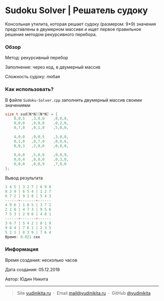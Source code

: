 # Sudoku Solver | Решатель судоку

Консольная утилита, которая решает судоку (размером: 9*9) значения представлены в двумерном массиве и ищет первое правильное решение методом рекурсивного перебора.

### Обзор

Метод: рекурсивный перебор

Заполнение: через код, в двумерный массив

Сложность судоку: любая

### Как использовать?

В файле `Sudoku-Solver.cpp` заполнить двумерный массив своими значениями

```C++
size_t sud[N*N][N*N] = {
	0,0,5   ,3,0,0    ,0,0,0,
	8,0,0   ,0,0,0    ,0,2,0,
	0,7,0   ,0,1,0    ,5,0,0,
  
	4,0,0   ,0,0,5    ,3,0,0,
	0,1,0   ,0,7,0    ,0,0,6,
	0,0,3   ,2,0,0    ,0,8,0,
  
	0,6,0   ,5,0,0    ,0,0,9,
	0,0,4   ,0,0,0    ,0,3,0,
	0,0,0   ,0,0,9    ,7,0,0
};
```

Вывод результата

```C++
1 4 5 | 3 2 7 | 6 9 8
8 3 9 | 6 5 4 | 1 2 7
6 7 2 | 9 1 8 | 5 4 3
------+-------+------
4 9 6 | 1 8 5 | 3 7 2
2 1 8 | 4 7 3 | 9 5 6
7 5 3 | 2 9 6 | 4 8 1
------+-------+------
3 6 7 | 5 4 2 | 8 1 9
9 8 4 | 7 6 1 | 2 3 5
5 2 1 | 8 3 9 | 7 6 4
Время: 0.021 сек
```

### Информация

Время создания: несколько часов

Дата создания: 05.12.2018

Автор: Юдин Никита

---

> Site [yudinikita.ru](https://yudinikita.ru) &nbsp;&middot;&nbsp;
> Email <mail@yudinikita.ru> &nbsp;&middot;&nbsp;
> GitHub [@yudinikita](https://github.com/yudinikita)

